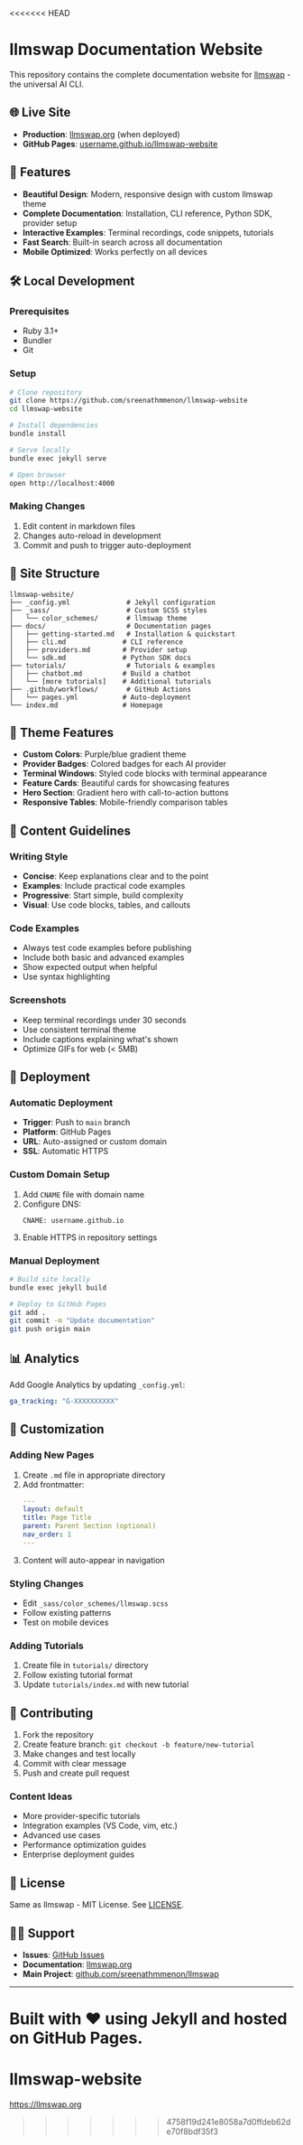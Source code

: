 <<<<<<< HEAD
# llmswap Documentation Website

This repository contains the complete documentation website for [llmswap](https://github.com/sreenathmmenon/llmswap) - the universal AI CLI.

## 🌐 Live Site

- **Production**: [llmswap.org](https://llmswap.org) (when deployed)
- **GitHub Pages**: [username.github.io/llmswap-website](https://username.github.io/llmswap-website)

## 🚀 Features

- **Beautiful Design**: Modern, responsive design with custom llmswap theme
- **Complete Documentation**: Installation, CLI reference, Python SDK, provider setup
- **Interactive Examples**: Terminal recordings, code snippets, tutorials
- **Fast Search**: Built-in search across all documentation
- **Mobile Optimized**: Works perfectly on all devices

## 🛠️ Local Development

### Prerequisites

- Ruby 3.1+
- Bundler
- Git

### Setup

```bash
# Clone repository
git clone https://github.com/sreenathmmenon/llmswap-website
cd llmswap-website

# Install dependencies
bundle install

# Serve locally
bundle exec jekyll serve

# Open browser
open http://localhost:4000
```

### Making Changes

1. Edit content in markdown files
2. Changes auto-reload in development
3. Commit and push to trigger auto-deployment

## 📁 Site Structure

```
llmswap-website/
├── _config.yml              # Jekyll configuration
├── _sass/                   # Custom SCSS styles
│   └── color_schemes/       # llmswap theme
├── docs/                    # Documentation pages
│   ├── getting-started.md   # Installation & quickstart
│   ├── cli.md              # CLI reference
│   ├── providers.md        # Provider setup
│   └── sdk.md              # Python SDK docs
├── tutorials/               # Tutorials & examples
│   ├── chatbot.md          # Build a chatbot
│   └── [more tutorials]    # Additional tutorials
├── .github/workflows/       # GitHub Actions
│   └── pages.yml           # Auto-deployment
└── index.md                # Homepage
```

## 🎨 Theme Features

- **Custom Colors**: Purple/blue gradient theme
- **Provider Badges**: Colored badges for each AI provider
- **Terminal Windows**: Styled code blocks with terminal appearance
- **Feature Cards**: Beautiful cards for showcasing features
- **Hero Section**: Gradient hero with call-to-action buttons
- **Responsive Tables**: Mobile-friendly comparison tables

## 📝 Content Guidelines

### Writing Style
- **Concise**: Keep explanations clear and to the point
- **Examples**: Include practical code examples
- **Progressive**: Start simple, build complexity
- **Visual**: Use code blocks, tables, and callouts

### Code Examples
- Always test code examples before publishing
- Include both basic and advanced examples
- Show expected output when helpful
- Use syntax highlighting

### Screenshots
- Keep terminal recordings under 30 seconds
- Use consistent terminal theme
- Include captions explaining what's shown
- Optimize GIFs for web (< 5MB)

## 🚀 Deployment

### Automatic Deployment
- **Trigger**: Push to `main` branch
- **Platform**: GitHub Pages
- **URL**: Auto-assigned or custom domain
- **SSL**: Automatic HTTPS

### Custom Domain Setup
1. Add `CNAME` file with domain name
2. Configure DNS:
   ```
   CNAME: username.github.io
   ```
3. Enable HTTPS in repository settings

### Manual Deployment
```bash
# Build site locally
bundle exec jekyll build

# Deploy to GitHub Pages
git add .
git commit -m "Update documentation"
git push origin main
```

## 📊 Analytics

Add Google Analytics by updating `_config.yml`:
```yaml
ga_tracking: "G-XXXXXXXXXX"
```

## 🔧 Customization

### Adding New Pages
1. Create `.md` file in appropriate directory
2. Add frontmatter:
   ```yaml
   ---
   layout: default
   title: Page Title
   parent: Parent Section (optional)
   nav_order: 1
   ---
   ```
3. Content will auto-appear in navigation

### Styling Changes
- Edit `_sass/color_schemes/llmswap.scss`
- Follow existing patterns
- Test on mobile devices

### Adding Tutorials
1. Create file in `tutorials/` directory
2. Follow existing tutorial format
3. Update `tutorials/index.md` with new tutorial

## 🤝 Contributing

1. Fork the repository
2. Create feature branch: `git checkout -b feature/new-tutorial`
3. Make changes and test locally
4. Commit with clear message
5. Push and create pull request

### Content Ideas
- More provider-specific tutorials
- Integration examples (VS Code, vim, etc.)
- Advanced use cases
- Performance optimization guides
- Enterprise deployment guides

## 📄 License

Same as llmswap - MIT License. See [LICENSE](https://github.com/sreenathmmenon/llmswap/blob/main/LICENSE).

## 🙋‍♂️ Support

- **Issues**: [GitHub Issues](https://github.com/sreenathmmenon/llmswap/issues)
- **Documentation**: [llmswap.org](https://llmswap.org)
- **Main Project**: [github.com/sreenathmmenon/llmswap](https://github.com/sreenathmmenon/llmswap)

---

Built with ❤️ using Jekyll and hosted on GitHub Pages.
=======
# llmswap-website
https://llmswap.org
>>>>>>> 4758f19d241e8058a7d0ffdeb62de70f8bdf35f3
